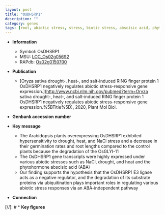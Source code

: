 ```yaml
---
layout: post
title: "OsDHSRP1"
description: ""
category: genes
tags: [root, abiotic stress, stress, biotic stress, abscisic acid, phytohormone, stress response, root length]
---
```


* **Information**  
    + Symbol: OsDHSRP1  
    + MSU: [LOC_Os02g05692](http://rice.plantbiology.msu.edu/cgi-bin/ORF_infopage.cgi?orf=LOC_Os02g05692)  
    + RAPdb: [Os02g0150700](http://rapdb.dna.affrc.go.jp/viewer/gbrowse_details/irgsp1?name=Os02g0150700)  

* **Publication**  
    + [Oryza sativa drought-, heat-, and salt-induced RING finger protein 1 OsDHSRP1 negatively regulates abiotic stress-responsive gene expression.](http://www.ncbi.nlm.nih.gov/pubmed?term=Oryza sativa drought-, heat-, and salt-induced RING finger protein 1 OsDHSRP1 negatively regulates abiotic stress-responsive gene expression.%5BTitle%5D), 2020, Plant Mol Biol.

* **Genbank accession number**  

* **Key message**  
    + The Arabidopsis plants overexpressing OsDHSRP1 exhibited hypersensitivity to drought, heat, and NaCl stress and a decrease in their germination rates and root lengths compared to the control plants because the degradation of the OsGLYI-11
    + The OsDHSRP1 gene transcripts were highly expressed under various abiotic stresses such as NaCl, drought, and heat and the phytohormone abscisic acid (ABA)
    + Our finding supports the hypothesis that the OsDHSRP1 E3 ligase acts as a negative regulator, and the degradation of its substrate proteins via ubiquitination plays important roles in regulating various abiotic stress responses via an ABA-independent pathway

* **Connection**  

[//]: # * **Key figures**  


